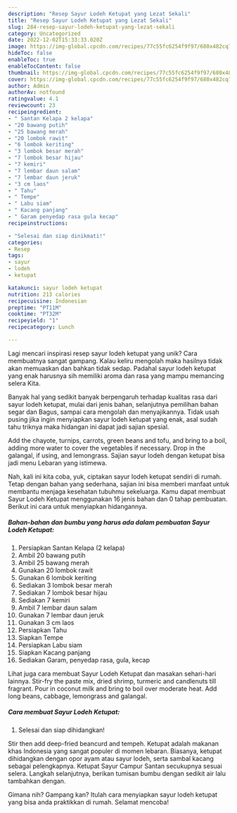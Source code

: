 ```yaml
---
description: "Resep Sayur Lodeh Ketupat yang Lezat Sekali"
title: "Resep Sayur Lodeh Ketupat yang Lezat Sekali"
slug: 284-resep-sayur-lodeh-ketupat-yang-lezat-sekali
category: Uncategorized
date: 2022-12-02T15:33:33.020Z
image: https://img-global.cpcdn.com/recipes/77c55fc6254f9f97/680x482cq70/sayur-lodeh-ketupat-foto-resep-utama.jpg
hideToc: false
enableToc: true
enableTocContent: false
thumbnail: https://img-global.cpcdn.com/recipes/77c55fc6254f9f97/680x482cq70/sayur-lodeh-ketupat-foto-resep-utama.jpg
cover: https://img-global.cpcdn.com/recipes/77c55fc6254f9f97/680x482cq70/sayur-lodeh-ketupat-foto-resep-utama.jpg
author: Admin
authorAv: notfound
ratingvalue: 4.1
reviewcount: 23
recipeingredient:
- " Santan Kelapa 2 kelapa"
- "20 bawang putih"
- "25 bawang merah"
- "20 lombok rawit"
- "6 lombok keriting"
- "3 lombok besar merah"
- "7 lombok besar hijau"
- "7 kemiri"
- "7 lembar daun salam"
- "7 lembar daun jeruk"
- "3 cm laos"
- " Tahu"
- " Tempe"
- " Labu siam"
- " Kacang panjang"
- " Garam penyedap rasa gula kecap"
recipeinstructions:

- "Selesai dan siap dinikmati!"
categories:
- Resep
tags:
- sayur
- lodeh
- ketupat

katakunci: sayur lodeh ketupat 
nutrition: 213 calories
recipecuisine: Indonesian
preptime: "PT11M"
cooktime: "PT32M"
recipeyield: "1"
recipecategory: Lunch

---
```





Lagi mencari inspirasi resep sayur lodeh ketupat yang unik? Cara membuatnya sangat gampang. Kalau keliru mengolah maka hasilnya tidak akan memuaskan dan bahkan tidak sedap. Padahal sayur lodeh ketupat yang enak harusnya sih memiliki aroma dan rasa yang mampu memancing selera Kita.





Banyak hal yang sedikit banyak berpengaruh terhadap kualitas rasa dari sayur lodeh ketupat, mulai dari jenis bahan, selanjutnya pemilihan bahan segar dan Bagus, sampai cara mengolah dan menyajikannya. Tidak usah pusing jika ingin menyiapkan sayur lodeh ketupat yang enak,      asal sudah tahu triknya maka hidangan ini dapat jadi sajian spesial.














Add the chayote, turnips, carrots, green beans and tofu, and bring to a boil, adding more water to cover the vegetables if necessary. Drop in the galangal, if using, and lemongrass. Sajian sayur lodeh dengan ketupat bisa jadi menu Lebaran yang istimewa.






Nah, kali ini kita coba, yuk, ciptakan sayur lodeh ketupat sendiri di rumah. Tetap dengan bahan yang sederhana, sajian ini bisa memberi manfaat untuk membantu menjaga kesehatan tubuhmu sekeluarga. Kamu dapat membuat Sayur Lodeh Ketupat menggunakan 16 jenis bahan dan 0 tahap pembuatan. Berikut ini cara untuk menyiapkan hidangannya.

<!--inarticleads1-->

##### Bahan-bahan dan bumbu yang harus ada dalam pembuatan Sayur Lodeh Ketupat:

1. Persiapkan  Santan Kelapa (2 kelapa)
1. Ambil 20 bawang putih
1. Ambil 25 bawang merah
1. Gunakan 20 lombok rawit
1. Gunakan 6 lombok keriting
1. Sediakan 3 lombok besar merah
1. Sediakan 7 lombok besar hijau
1. Sediakan 7 kemiri
1. Ambil 7 lembar daun salam
1. Gunakan 7 lembar daun jeruk
1. Gunakan 3 cm laos
1. Persiapkan  Tahu
1. Siapkan  Tempe
1. Persiapkan  Labu siam
1. Siapkan  Kacang panjang
1. Sediakan  Garam, penyedap rasa, gula, kecap


Lihat juga cara membuat Sayur Lodeh Ketupat dan masakan sehari-hari lainnya. Stir-fry the paste mix, dried shrimp, turmeric and candlenuts till fragrant. Pour in coconut milk and bring to boil over moderate heat. Add long beans, cabbage, lemongrass and galangal. 

<!--inarticleads2-->

##### Cara membuat Sayur Lodeh Ketupat:


1. Selesai dan siap dihidangkan!

Stir then add deep-fried beancurd and tempeh. Ketupat adalah makanan khas Indonesia yang sangat populer di momen lebaran. Biasanya, ketupat dihidangkan dengan opor ayam atau sayur lodeh, serta sambal kacang sebagai pelengkapnya. Ketupat Sayur Campur Santan secukupnya sesuai selera. Langkah selanjutnya, berikan tumisan bumbu dengan sedikit air lalu tambahkan dengan. 

Gimana nih? Gampang kan? Itulah cara menyiapkan sayur lodeh ketupat yang bisa anda praktikkan di rumah. Selamat mencoba!
